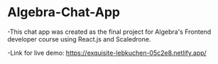 # Algebra-Chat-App

-This chat app was created as the final project for Algebra's Frontend developer course using React.js and Scaledrone.

-Link for live demo: https://exquisite-lebkuchen-05c2e8.netlify.app/
